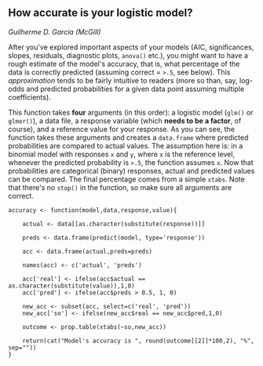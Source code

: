 ## How accurate is your logistic model?

*Guilherme D. Garcia (McGill)*

After you've explored important aspects of your models (AIC, significances, slopes, residuals, diagnostic plots, ```anova()``` etc.), you might want to have a rough estimate of the model's accuracy, that is, what percentage of the data is correctly predicted (assuming correct = ```>.5```, see below). This *approximation* tends to be fairly intuitive to readers (more so than, say, log-odds and predicted probabilities for a given data point assuming multiple coefficients). 

This function takes **four** arguments (in this order): a logistic model (```glm()``` or ```glmer()```), a data file,
a response variable (which **needs to be a factor**, of course), and a reference value for your response. As you can see, the
function takes these arguments and creates a ```data.frame``` where predicted probabilities are compared to actual values. The
assumption here is: in a binomial model with responses ```x``` and ```y```, where ```x``` is the reference level, whenever
the predicted probability is ```>.5```, the function assumes ```x```. Now that probabilities are categorical (binary) responses,
actual and predicted values can be compared. The final percentage comes from a simple ```xtabs```. Note that there's no ```stop()``` in the function, so make sure all arguments are correct.


```{R}
accuracy <- function(model,data,response,value){
	
	actual <- data[[as.character(substitute(response))]]
	
	preds <- data.frame(predict(model, type='response'))
	
	acc <- data.frame(actual,preds=preds)
	
	names(acc) <- c('actual', 'preds')
	
	acc['real'] <- ifelse(acc$actual == as.character(substitute(value)),1,0)
	acc['pred'] <- ifelse(acc$preds > 0.5, 1, 0)
	
	new_acc <- subset(acc, select=c('real', 'pred'))
	new_acc['so'] <- ifelse(new_acc$real == new_acc$pred,1,0)
	
	outcome <- prop.table(xtabs(~so,new_acc))

	return(cat("Model's accuracy is ", round(outcome[[2]]*100,2), "%", sep=""))
}
```
